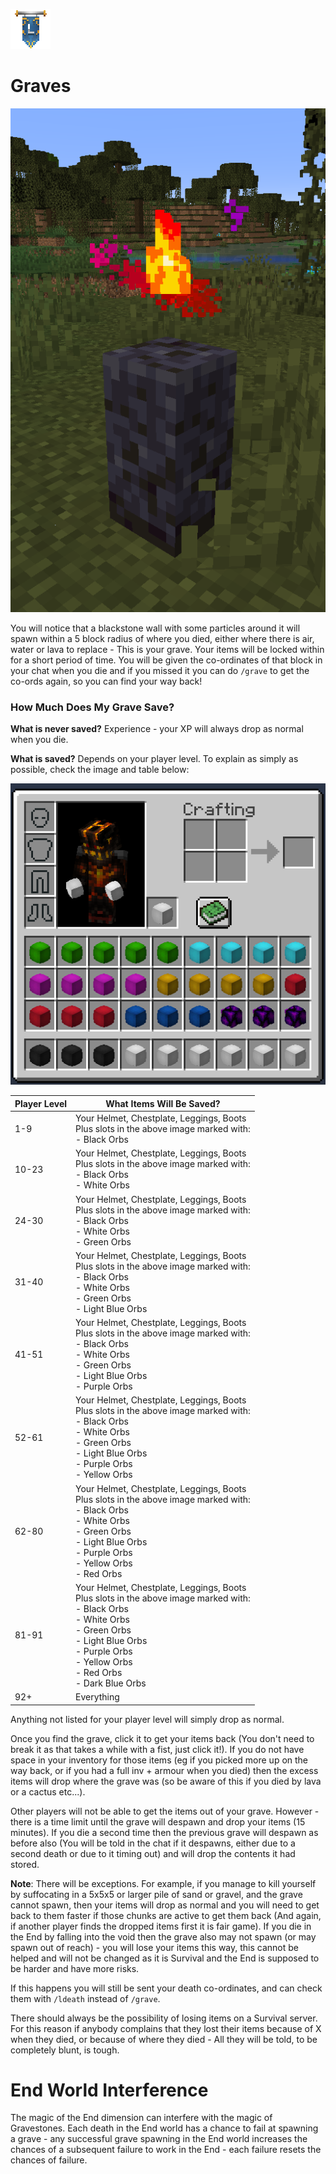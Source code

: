 ![ribbon](images/L-ribbon.png) 

# Graves

![grave](images/grave.png)

You will notice that a blackstone wall with some particles around it will spawn within a 5 block radius of where you died, either where there is air, water or lava to replace - This is your grave. 
Your items will be locked within for a short period of time. 
You will be given the co-ordinates of that block in your chat when you die and if you missed it you can do `/grave` to get the co-ords again, so you can find your way back!

### How Much Does My Grave Save?

**What is never saved?** Experience - your XP will always drop as normal when you die.

**What is saved?** Depends on your player level. To explain as simply as possible, check the image and table below:

![gravesave](images/gravesave.png)

|Player Level|What Items Will Be Saved?|
|---|---|
|1-9|Your Helmet, Chestplate, Leggings, Boots<br>Plus slots in the above image marked with:<br>- Black Orbs|
|10-23|Your Helmet, Chestplate, Leggings, Boots<br>Plus slots in the above image marked with:<br>- Black Orbs<br>- White Orbs|
|24-30|Your Helmet, Chestplate, Leggings, Boots<br>Plus slots in the above image marked with:<br>- Black Orbs<br>- White Orbs<br>- Green Orbs|
|31-40|Your Helmet, Chestplate, Leggings, Boots<br>Plus slots in the above image marked with:<br>- Black Orbs<br>- White Orbs<br>- Green Orbs<br>- Light Blue Orbs|
|41-51|Your Helmet, Chestplate, Leggings, Boots<br>Plus slots in the above image marked with:<br>- Black Orbs<br>- White Orbs<br>- Green Orbs<br>- Light Blue Orbs<br>- Purple Orbs|
|52-61|Your Helmet, Chestplate, Leggings, Boots<br>Plus slots in the above image marked with:<br>- Black Orbs<br>- White Orbs<br>- Green Orbs<br>- Light Blue Orbs<br>- Purple Orbs<br>- Yellow Orbs|
|62-80|Your Helmet, Chestplate, Leggings, Boots<br>Plus slots in the above image marked with:<br>- Black Orbs<br>- White Orbs<br>- Green Orbs<br>- Light Blue Orbs<br>- Purple Orbs<br>- Yellow Orbs<br>- Red Orbs|
|81-91|Your Helmet, Chestplate, Leggings, Boots<br>Plus slots in the above image marked with:<br>- Black Orbs<br>- White Orbs<br>- Green Orbs<br>- Light Blue Orbs<br>- Purple Orbs<br>- Yellow Orbs<br>- Red Orbs<br>- Dark Blue Orbs|
|92+|Everything|

Anything not listed for your player level will simply drop as normal.


Once you find the grave, click it to get your items back (You don't need to break it as that takes a while with a fist, just click it!). 
If you do not have space in your inventory for those items (eg if you picked more up on the way back, or if you had a full inv + armour when you died) then the excess items will drop where the grave was (so be aware of this if you died by lava or a cactus etc...).

Other players will not be able to get the items out of your grave. However - there is a time limit until the grave will despawn and drop your items (15 minutes). 
If you die a second time then the previous grave will despawn as before also (You will be told in the chat if it despawns, either due to a second death or due to it timing out) and will drop the contents it had stored.


**Note**: There will be exceptions. 
For example, if you manage to kill yourself by suffocating in a 5x5x5 or larger pile of sand or gravel, and the grave cannot spawn, then your items will drop as normal and you will need to get back to them faster if those chunks are active to get them back (And again, if another player finds the dropped items first it is fair game).
If you die in the End by falling into the void then the grave also may not spawn (or may spawn out of reach) - you will lose your items this way, this cannot be helped and will not be changed as it is Survival and the End is supposed to be harder and have more risks.

If this happens you will still be sent your death co-ordinates, and can check them with `/ldeath` instead of `/grave`.

There should always be the possibility of losing items on a Survival server. For this reason if anybody complains that they lost their items because of X when they died, or because of where they died - All they will be told, to be completely blunt, is tough.


# End World Interference

The magic of the End dimension can interfere with the magic of Gravestones. Each death in the End world has a chance to fail at spawning a grave - any successful grave spawning in the End world increases the chances of a subsequent failure to work in the End - each failure resets the chances of failure.
